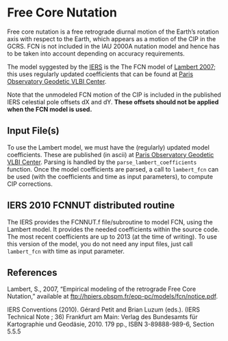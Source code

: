 # Free Core Nutation

Free core nutation is a free retrograde diurnal motion of the Earth’s rotation axis with respect
to the Earth, which appears as a motion of the CIP in the GCRS. FCN is not included in 
the IAU 2000A nutation model and hence has to be taken into account depending on 
accuracy requirements. 

The model syggested by the [IERS](#IERS2010) is the The FCN model of [Lambert 2007](#Lambert-2007); 
this uses regularly updated coefficients that can be found at 
[Paris Observatory Geodetic VLBI Center](http://ivsopar.obspm.fr/fcn/).

Note that the unmodeled FCN motion of the CIP is included in the published IERS celestial pole
offsets dX and dY. **These offsets should not be applied when the FCN model is used.**

## Input File(s)

To use the Lambert model, we must have the (regularly) updated model coefficients. 
These are published (in ascii) at [Paris Observatory Geodetic VLBI Center](http://ivsopar.obspm.fr/fcn/).
Parsing is handled by the `parse_lambert_coefficients` function. Once the model 
coefficients are parsed, a call to `lambert_fcn` can be used (with the 
coefficients and time as input parameters), to compute CIP corrections.

## IERS 2010 FCNNUT distributed routine

The IERS provides the FCNNUT.f file/subroutine to model FCN, using the Lambert 
model. It provides the needed coefficients within the source code. The most 
recent coefficients are up to 2013 (at the time of writing). To use this 
version of the model, you do not need any input files, just call 
`lambert_fcn` with time as input parameter.

## References

<a name="Lambert-2007"></a>Lambert, S., 2007, “Empirical modeling of the retrograde Free Core Nutation,” available at
ftp://hpiers.obspm.fr/eop-pc/models/fcn/notice.pdf.

<a name="IERS2010"></a>IERS Conventions (2010). Gérard Petit and Brian Luzum (eds.). 
(IERS Technical Note ; 36) Frankfurt am Main: Verlag des Bundesamts für Kartographie und Geodäsie, 
2010. 179 pp., ISBN 3-89888-989-6, Section 5.5.5
